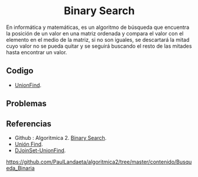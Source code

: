 <h1 align="center"> Binary Search </h1>

En informática y matemáticas, es un algoritmo de búsqueda que encuentra la posición de un valor en una matriz ordenada y compara el valor con el elemento en el medio de la matriz, si no son iguales, se descartará la mitad cuyo valor no se pueda quitar y se seguirá buscando el resto de las mitades hasta encontrar un valor.

## Codigo

* [UnionFind](https://github.com/HugoAlejandro2002/Algoritmos-y-Estructuras-de-Datos/blob/main/Estructuras%20de%20Datos/Union%20Find/unionFind.cpp).

## Problemas

## Referencias 
* Github : Algoritmica 2. [Binary Search](https://github.com/PaulLandaeta/algoritmica2/tree/master/contenido/Busqueda_Binaria).
* [Unión Find](https://es.m.wikipedia.org/wiki/Estructura_de_datos_para_conjuntos_disjuntos).
* [DJoinSet-UnionFind](https://jariasf.wordpress.com/2012/04/02/disjoint-set-union-find/).

https://github.com/PaulLandaeta/algoritmica2/tree/master/contenido/Busqueda_Binaria
